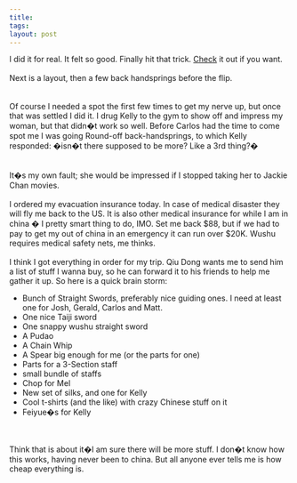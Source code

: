 ```yaml
---
title: 
tags: 
layout: post
---
```

I did it for real.  It felt so good.  Finally hit that trick.  <a href=http://fuzzymonk.homeip.net:8080/video/chris_roundoffbackback.mpg>Check</a> it out if you want.<br /><br />Next is a layout, then a few back handsprings before the flip.  <br /><br />Of course I needed a spot the first few times to get my nerve up, but once that was settled I did it.  I drug Kelly to the gym to show off and impress my woman, but that didn�t work so well.  Before Carlos had the time to come spot me I was going Round-off back-handsprings, to which Kelly responded: �isn�t there supposed to be more?  Like a 3rd thing?�  <br /><br />It�s my own fault; she would be impressed if I stopped taking her to Jackie Chan movies.<br /><br />I ordered my evacuation insurance today.  In case of medical disaster they will fly me back to the US.  It is also other medical insurance for while I am in china � I pretty smart thing to do, IMO.  Set me back $88, but if we had to pay to get my out of china in an emergency it can run over $20K.  Wushu requires medical safety nets, me thinks.<br /><br />I think I got everything in order for my trip.  Qiu Dong wants me to send him a list of stuff I wanna buy, so he can forward it to his friends to help me gather it up.   So here is a quick brain storm:<br /><ul><li>Bunch of Straight Swords, preferably nice guiding ones.  I need at least one for Josh, Gerald, Carlos and Matt. </li><li>One nice Taiji sword</li><li>One snappy wushu straight sword</li><li>A Pudao</li><li>A Chain Whip</li><li>A Spear big enough for me (or the parts for one)</li><li>Parts for a 3-Section staff</li><li>small bundle of staffs</li><li>Chop for Mel</li><li>New set of silks, and one for Kelly</li><li>Cool t-shirts (and the like) with crazy Chinese stuff on it</li><li>Feiyue�s for Kelly</li></ul><br /><br />Think that is about it�I am sure there will be more stuff.  I don�t know how this works, having never been to china.  But all anyone ever tells me is how cheap everything is.  <br />
